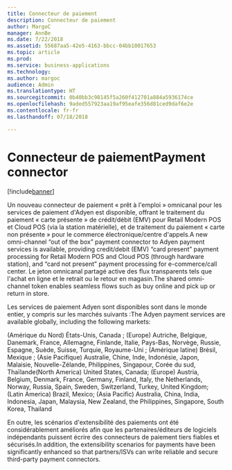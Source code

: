 ```yaml
---
title: Connecteur de paiement
description: Connecteur de paiement
author: MargoC
manager: AnnBe
ms.date: 7/22/2018
ms.assetid: 55687aa5-42e5-4163-bbcc-04bb10017653
ms.topic: article
ms.prod: 
ms.service: business-applications
ms.technology: 
ms.author: margoc
audience: Admin
ms.translationtype: HT
ms.sourcegitcommit: 0b40bb3c98145f5a260f412701a884a5936174ce
ms.openlocfilehash: 9aded557923aa19af95eafe356d81ced9daf6e2e
ms.contentlocale: fr-fr
ms.lasthandoff: 07/18/2018

---
```

#  <a name="payment-connector"></a><span data-ttu-id="85fc3-103">Connecteur de paiement</span><span class="sxs-lookup"><span data-stu-id="85fc3-103">Payment connector</span></span>


[!include[banner](../../includes/banner.md)]

<span data-ttu-id="85fc3-104">Un nouveau connecteur de paiement « prêt à l'emploi » omnicanal pour les services de paiement d'Adyen est disponible, offrant le traitement du paiement « carte présente » de crédit/débit (EMV) pour Retail Modern POS et Cloud POS (via la station matérielle), et de traitement du paiement « carte non présente » pour le commerce électronique/centre d'appels.</span><span class="sxs-lookup"><span data-stu-id="85fc3-104">A new omni-channel “out of the box” payment connector to Adyen payment services is available, providing credit/debit (EMV) “card present” payment processing for Retail Modern POS and Cloud POS (through hardware station), and “card not present” payment processing for e-commerce/call center.</span></span> <span data-ttu-id="85fc3-105">Le jeton omnicanal partagé active des flux transparents tels que l'achat en ligne et le retrait ou le retour en magasin.</span><span class="sxs-lookup"><span data-stu-id="85fc3-105">The shared omni-channel token enables seamless flows such as buy online and pick up or return in store.</span></span>

<span data-ttu-id="85fc3-106">Les services de paiement Adyen sont disponibles sont dans le monde entier, y compris sur les marchés suivants :</span><span class="sxs-lookup"><span data-stu-id="85fc3-106">The Adyen payment services are available globally, including the following markets:</span></span>

<span data-ttu-id="85fc3-107">(Amérique du Nord) États-Unis, Canada ; (Europe) Autriche, Belgique, Danemark, France, Allemagne, Finlande, Italie, Pays-Bas, Norvège, Russie, Espagne, Suède, Suisse, Turquie, Royaume-Uni ; (Amérique latine) Brésil, Mexique ; (Asie Pacifique) Australie, Chine, Inde, Indonésie, Japon, Malaisie, Nouvelle-Zélande, Philippines, Singapour, Corée du sud, Thaïlande</span><span class="sxs-lookup"><span data-stu-id="85fc3-107">(North America) United States, Canada; (Europe) Austria, Belgium, Denmark, France, Germany, Finland, Italy, the Netherlands, Norway, Russia, Spain, Sweden, Switzerland, Turkey, United Kingdom; (Latin America) Brazil, Mexico; (Asia Pacific) Australia, China, India, Indonesia, Japan, Malaysia, New Zealand, the Philippines, Singapore, South Korea, Thailand</span></span>

<span data-ttu-id="85fc3-108">En outre, les scénarios d'extensibilité des paiements ont été considérablement améliorés afin que les partenaires/éditeurs de logiciels indépendants puissent écrire des connecteurs de paiement tiers fiables et sécurisés.</span><span class="sxs-lookup"><span data-stu-id="85fc3-108">In addition, the extensibility scenarios for payments have been significantly enhanced so that partners/ISVs can write reliable and secure third-party payment connectors.</span></span>

